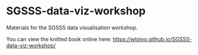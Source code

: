 # SGSSS-data-viz-workshop

Materials for the SGSSS data visualisation workshop. 

You can view the knitted book online here: https://wtoivo.github.io/SGSSS-data-viz-workshop/ 
